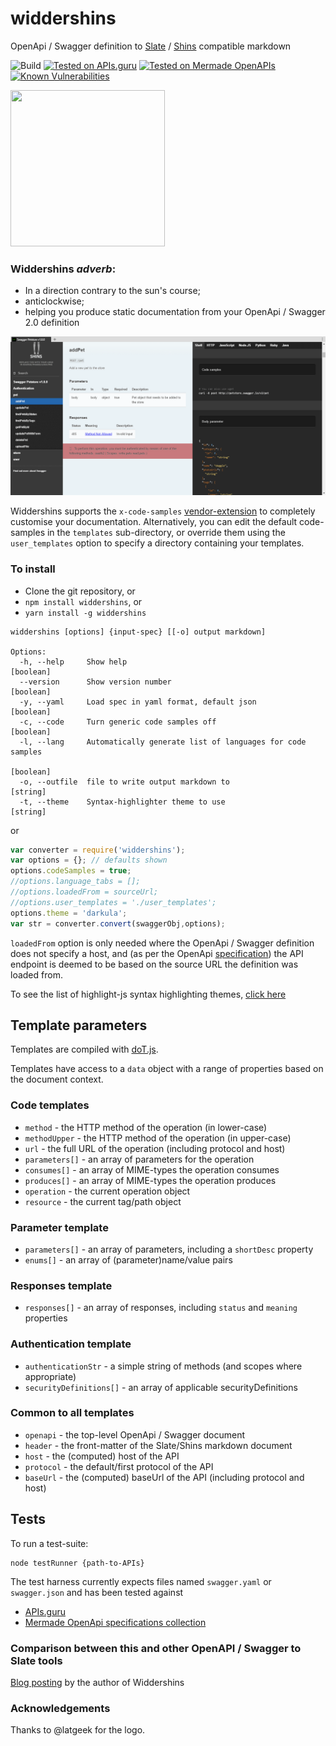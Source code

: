 # widdershins
OpenApi / Swagger definition to [Slate](https://github.com/lord/slate) / 
[Shins](https://github.com/mermade/shins) compatible markdown

![Build](https://img.shields.io/travis/Mermade/widdershins.svg) [![Tested on APIs.guru](https://api.apis.guru/badges/tested_on.svg)](https://APIs.guru) [![Tested on Mermade OpenAPIs](https://mermade.github.io/openapi_optimise/tested.svg)](https://github.com/mermade/openapi_specifications)
[![Known Vulnerabilities](https://snyk.io/test/npm/widdershins/badge.svg)](https://snyk.io/test/npm/widdershins)

<img src="http://mermade.github.io/widdershins/logo.png" width="247px" height="250px" />

### Widdershins *adverb*:
* In a direction contrary to the sun's course;
* anticlockwise;
* helping you produce static documentation from your OpenApi / Swagger 2.0 definition

![Widdershins screenshot](https://github.com/Mermade/oa2s-comparison/blob/master/docs/widdershins.png?raw=true)

Widdershins supports the `x-code-samples` [vendor-extension](https://github.com/Rebilly/ReDoc/blob/master/docs/redoc-vendor-extensions.md#operation-object-vendor-extensions) to completely customise your documentation. Alternatively, you can edit the default code-samples in the `templates` sub-directory, or override them using the `user_templates` option to specify a directory containing your templates.

### To install

* Clone the git repository, or
* `npm install widdershins`, or
* `yarn install -g widdershins`

````
widdershins [options] {input-spec} [[-o] output markdown]

Options:
  -h, --help     Show help                                             [boolean]
  --version      Show version number                                   [boolean]
  -y, --yaml     Load spec in yaml format, default json                [boolean]
  -c, --code     Turn generic code samples off                         [boolean]
  -l, --lang     Automatically generate list of languages for code samples
                                                                       [boolean]
  -o, --outfile  file to write output markdown to                       [string]
  -t, --theme    Syntax-highlighter theme to use                        [string]
````

or


````javascript
var converter = require('widdershins');
var options = {}; // defaults shown
options.codeSamples = true;
//options.language_tabs = [];
//options.loadedFrom = sourceUrl;
//options.user_templates = './user_templates';
options.theme = 'darkula';
var str = converter.convert(swaggerObj,options);
````

`loadedFrom` option is only needed where the OpenApi / Swagger definition does not specify a host,
and (as per the OpenApi [specification](https://github.com/OAI/OpenAPI-Specification/blob/master/versions/2.0.md#fixed-fields)) the API endpoint is deemed to be based on the source URL
the definition was loaded from.

To see the list of highlight-js syntax highlighting themes, [click here](https://highlightjs.org/static/demo/)

## Template parameters

Templates are compiled with [doT.js](https://github.com/olado/doT#readme).

Templates have access to a `data` object with a range of properties based on the document context.

### Code templates

* `method` - the HTTP method of the operation (in lower-case)
* `methodUpper` - the HTTP method of the operation (in upper-case)
* `url` - the full URL of the operation (including protocol and host)
* `parameters[]` - an array of parameters for the operation
* `consumes[]` - an array of MIME-types the operation consumes
* `produces[]` - an array of MIME-types the operation produces
* `operation` - the current operation object
* `resource` - the current tag/path object

### Parameter template

* `parameters[]` - an array of parameters, including a `shortDesc` property
* `enums[]` - an array of (parameter)name/value pairs

### Responses template

* `responses[]` - an array of responses, including `status` and `meaning` properties

### Authentication template

* `authenticationStr` - a simple string of methods (and scopes where appropriate)
* `securityDefinitions[]` - an array of applicable securityDefinitions

### Common to all templates

* `openapi` - the top-level OpenApi / Swagger document
* `header` - the front-matter of the Slate/Shins markdown document
* `host` - the (computed) host of the API
* `protocol` - the default/first protocol of the API
* `baseUrl` - the (computed) baseUrl of the API (including protocol and host)

## Tests

To run a test-suite:

````
node testRunner {path-to-APIs}
````

The test harness currently expects files named `swagger.yaml` or `swagger.json` and has been tested
against

* [APIs.guru](https://github.com/APIs-guru/openapi-directory)
* [Mermade OpenApi specifications collection](https://github.com/mermade/openapi_specifications)

### Comparison between this and other OpenAPI / Swagger to Slate tools

[Blog posting](http://mikeralphson.github.io/openapi/2016/12/19/oa2s-comparison) by the author of Widdershins

### Acknowledgements

Thanks to @latgeek for the logo.
